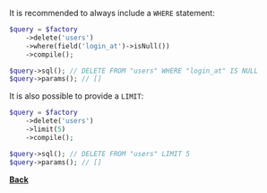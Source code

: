 It is recommended to always include a `WHERE` statement:

```php
$query = $factory
    ->delete('users')
    ->where(field('login_at')->isNull())
    ->compile();

$query->sql(); // DELETE FROM "users" WHERE "login_at" IS NULL
$query->params(); // []
```

It is also possible to provide a `LIMIT`:

```php
$query = $factory
    ->delete('users')
    ->limit(5)
    ->compile();

$query->sql(); // DELETE FROM "users" LIMIT 5
$query->params(); // []
```

**[Back](../)**
